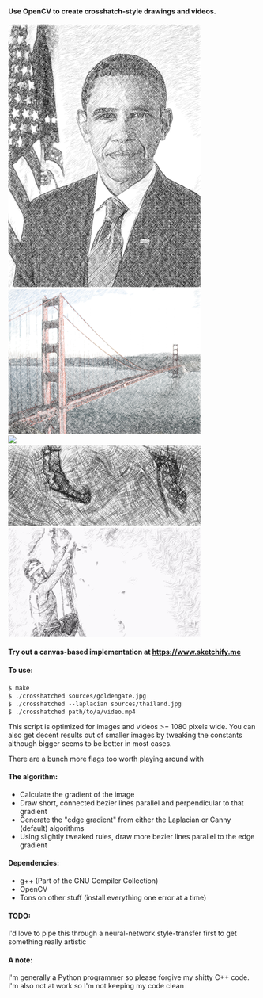 #### Use OpenCV to create crosshatch-style drawings and videos.

<img src='/examples/obama.png?raw=true' width='390px' style='display:inline-block;'>
<img src='/examples/goldengate.png?raw=true' width='390px' style='display:inline-block;'>
<img src='/examples/thailand.png?raw=true' width='390px' style='display:inline-block;'>
<img src='/examples/matrix.gif?raw=true' width='390px' style='display:inline-block;'>
<img src='/examples/emily.gif?raw=true' width='390px' style='display:inline-block;'>

#### Try out a canvas-based implementation at https://www.sketchify.me

#### To use:
```
$ make
$ ./crosshatched sources/goldengate.jpg
$ ./crosshatched --laplacian sources/thailand.jpg
$ ./crosshatched path/to/a/video.mp4
```

This script is optimized for images and videos >= 1080 pixels wide. You can also
get decent results out of smaller images by tweaking the constants although
bigger seems to be better in most cases.

There are a bunch more flags too worth playing around with

#### The algorithm:
- Calculate the gradient of the image
- Draw short, connected bezier lines parallel and perpendicular to that gradient
- Generate the "edge gradient" from either the Laplacian or Canny (default) algorithms
- Using slightly tweaked rules, draw more bezier lines parallel to the edge gradient

#### Dependencies:
 - g++ (Part of the GNU Compiler Collection)
 - OpenCV
 - Tons on other stuff (install everything one error at a time)

#### TODO:
I'd love to pipe this through a neural-network style-transfer first to get something really artistic

#### A note:
I'm generally a Python programmer so please forgive my shitty C++ code. I'm also not at work so I'm not keeping my code clean

